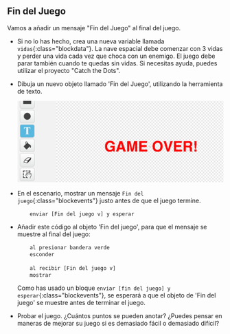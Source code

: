 ## Fin del Juego

Vamos a añadir un mensaje "Fin del Juego" al final del juego.

+ Si no lo has hecho, crea una nueva variable llamada `vidas`{:class="blockdata"}. La nave espacial debe comenzar con 3 vidas y perder una vida cada vez que choca con un enemigo. El juego debe parar también cuando te quedas sin vidas. Si necesitas ayuda, puedes utilizar el proyecto "Catch the Dots".

+ Dibuja un nuevo objeto llamado 'Fin del Juego', utilizando la herramienta de texto.

	![screenshot](images/invaders-game-over.png)

+ En el escenario, mostrar un mensaje `Fin del juego`{:class="blockevents"} justo antes de que el juego termine.

	```blocks
		enviar [Fin del juego v] y esperar
	```

+ Añadir este código al objeto 'Fin del juego', para que el mensaje se muestre al final del juego:

	```blocks
		al presionar bandera verde
		esconder

		al recibir [Fin del juego v]
		mostrar
	```

	Como has usado un bloque `enviar [fin del juego] y esperar`{:class="blockevents"}, se esperará a que el objeto de 'Fin del juego' se muestre antes de terminar el juego.

+ Probar el juego. ¿Cuántos puntos se pueden anotar? ¿Puedes pensar en maneras de mejorar su juego si es demasiado fácil o demasiado difícil?
